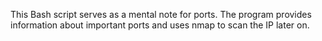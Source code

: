 This Bash script serves as a mental note for ports.
The program provides information about important ports
and uses nmap to scan the IP later on.

